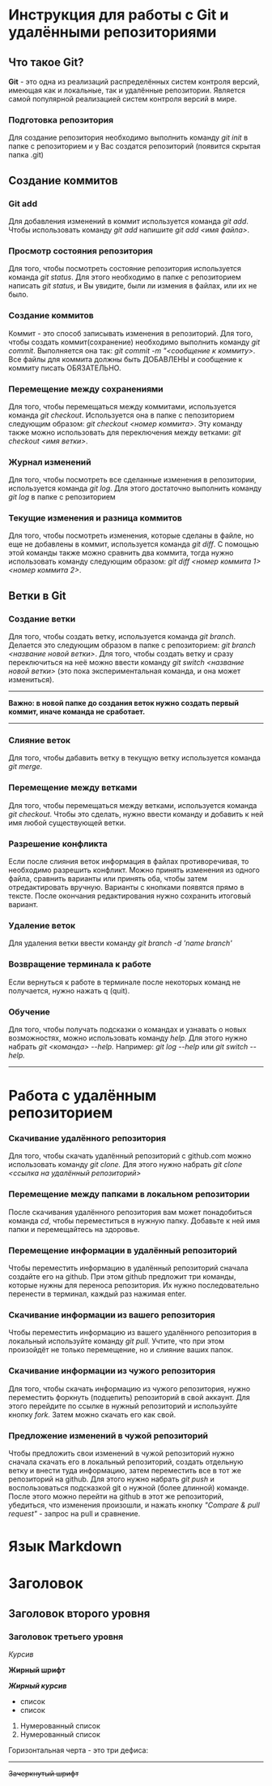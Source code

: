 # Инструкция для работы с Git и удалёнными репозиториями

## Что такое Git?

**Git** - это одна из реализаций распределённых систем контроля версий, имеющая как и локальные, так и удалённые репозитории. Является самой популярной реализацией систем контроля версий в мире.

### Подготовка репозитория

Для создание репозитория необходимо выполнить команду *git init* в папке с репозиторием и у Вас создатся репозиторий (появится скрытая папка .git)

## Создание коммитов

### Git add

Для добавления изменений в коммит используется команда *git add*. Чтобы использовать команду *git add* напишите *git add <имя файла>*.

### Просмотр состояния репозитория

Для того, чтобы посмотреть состояние репозитория используется команда *git status*. Для этого необходимо в папке с репозиторием написать *git status*, и Вы увидите, были ли измения в файлах, или их не было.

### Создание коммитов

  Коммит - это способ записывать изменения в репозиторий. Для того, чтобы создать коммит(сохранение) необходимо выполнить команду *git commit*. Выполняется она так: *git commit -m "<сообщение к коммиту>*. Все файлы для коммита должны быть ДОБАВЛЕНЫ и сообщение к коммиту писать ОБЯЗАТЕЛЬНО.

### Перемещение между сохранениями

Для того, чтобы перемещаться между коммитами, используется команда *git checkout*. Используется она в папке с пепозиторием следующим образом: *git checkout <номер коммита>*. Эту команду также можно использовать для переключения между ветками: *git checkout <имя ветки>*. 

### Журнал изменений

Для того, чтобы посмотреть все сделанные изменения в репозитории, используется команда *git log*. Для этого достаточно выполнить команду *git log* в папке с репозиторием

### Текущие изменения и разница коммитов

Для того, чтобы посмотреть изменения, которые сделаны в файле, но еще не добавлены в коммит, используется команда *git diff*. C помощью этой команды также можно сравнить два коммита, тогда нужно использовать команду следующим образом: *git diff <номер коммита 1> <номер коммита 2>*.

## Ветки в Git

### Создание ветки

Для того, чтобы создать ветку, используется команда *git branch*. Делается это следующим образом в папке с репозиторием: *git branch <название новой ветки>*.
Для того, чтобы создать ветку и сразу переключиться на неё можно ввести команду *git switch <название новой ветки>* (это пока экспериментальная команда, и она может измениться).

___

**Важно: в новой папке до создания веток нужно создать первый коммит, иначе команда не сработает.**
___

### Слияние веток

Для того, чтобы дабавить ветку в текущую ветку используется команда *git merge*.

### Перемещение между ветками

Для того, чтобы перемещаться между ветками, используется команда *git checkout*. Чтобы это сделать, нужно ввести команду и добавить к ней имя любой существующей ветки.

### Разрешение конфликта

Если после слияния веток информация в файлах противоречивая, то необходимо разрешить конфликт. Можно принять изменения из одного файла, сравнить варианты или принять оба, чтобы затем отредактировать вручную. Варианты с кнопками появятся прямо в тексте. После окончания редактирования нужно сохранить итоговый вариант.

### Удаление веток

Для удаления ветки ввести команду *git branch -d 'name branch'*

### Возвращение терминала к работе

Если вернуться к работе в терминале после некоторых команд не получается, нужно нажать q (quit).

### Обучение

Для того, чтобы получать подсказки о командах и узнавать о новых возможностях, можно использовать команду *help.* Для этого нужно набрать *git <команда> --help.* Например: *git log --help* или *git switch --help.*
___  

# Работа с удалённым репозиторием

 ### Скачивание удалённого репозитория

 Для того, чтобы скачать удалённый репозиторий с github.com можно использовать команду *git clone.* Для этого нужно набрать *git clone <ccылка на удалённый репозиторий>*

 ### Перемещение между папками в локальном репозитории

 После скачивания удалённого репозитория вам может понадобиться команда *cd*, чтобы переместиться в нужную папку. Добавьте к ней имя папки и перемещайтесь на здоровье.

 ### Перемещение информации в удалённый репозиторий

 Чтобы переместить информацию в удалённый репозиторий сначала создайте его на github. При этом github предложит три команды, которые нужны для переноса репозитория. Их нужно последовательно перенести в терминал, каждый раз нажимая enter. 

 ### Скачивание информации из вашего репозитория

Чтобы переместить информацию из вашего удалённого репозитория в локальный используйте команду *git pull.* Учтите, что при этом произойдёт не только перемещение, но и слияние ваших папок. 

### Скачивание информации из чужого репозитория

Для того, чтобы скачать информацию из чужого репозитория, нужно переместить форкнуть (подцепить) репозиторий в свой аккаунт. Для этого перейдите по ссылке в нужный репозиторий и используйте кнопку *fork.* Затем можно скачать его как свой.

### Предложение изменений в чужой репозиторий

Чтобы предложить свои изменений в чужой репозиторий нужно сначала скачать его в локальный репозиторий, создать отдельную ветку и внести туда информацию, затем переместить все в тот же репозиторий на github. Для этого нужно набрать *git push* и воспользоваться подсказкой git о нужной (более длинной) команде. После этого можно перейти на github в этот же репозиторий, убедиться, что изменения произошли, и нажать кнопку *"Сompare & pull request"* - запрос на pull и сравнение.


# Язык Markdown

# Заголовок
## Заголовок второго уровня

### Заголовок третьего уровня

*Курсив*

**Жирный шрифт**

***Жирный курсив***

- список
- список  

1. Нумерованный список
2. Нумерованный список

Горизонтальная черта - это три дефиса:
___

~~Зачеркнутый шрифт~~

